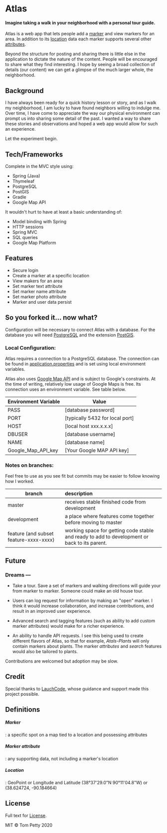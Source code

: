 # Atlas
#### Imagine taking a walk in your neighborhood with a personal tour guide.

Atlas is a web app that lets people add a [marker](#marker) and view markers for an area. In addition to its [location](#location) data each marker supports several other [attributes](#marker-attribute). 

Beyond the structure for posting and sharing there is little else in the application to dictate the nature of the content. People will be encouraged to share what they find interesting. I hope by seeing a broad collection of details (our content) we can get a glimpse of the much larger whole, the neighborhood.
## Background
I have always been ready for a quick history lesson or story, and as I walk my neighborhood, I am lucky to have found neighbors willing to indulge me. Over time, I have come to appreciate the way our physical environment can prompt us into sharing some detail of the past. I wanted a way to share these stories and observations and hoped a web app would allow for such an experience. 

Let the experiment begin.
## Tech/Frameworks
Complete in the MVC style using:
- Spring (Java)
- Thymeleaf
- PostgreSQL
- PostGIS
- Gradle
- Google Map API

It wouldn't hurt to have at least a basic understanding of:
- Model binding with Spring
- HTTP sessions
- Spring MVC
- SQL queries
- Google Map Platform
    
## Features
- Secure login
- Create a marker at a specific location
- View makers for an area
- Set marker text attribute
- Set marker name attribute
- Set marker photo attribute
- Marker and user data persist


## So you forked it... now what?

Configuration will be necessary to connect Atlas with a database.
For the database you will need [PostgreSQL](https://www.postgresql.org) and the extension [PostGIS](https://postgis.net).

### Local Configuration:
Atlas requires a connection to a PostgreSQL database. The connection can be found in [application.properties](src/main/resources/application.properties) and is set using local environment variables.

Atlas also uses [Google Map API](https://developers.google.com/maps/documentation) and is subject to Google's constraints. At the time of writing, relatively low usage of Google Maps is free. Its connection uses an environment variable. See table below.

Environment Variable | Value
-------- | ---------
PASS| [database password]
PORT| [typically 5432 for local port]
HOST| [local host xxx.x.x.x]
DBUSER| [database username]
NAME| [database name]
Google_Map_API_key | [Your Google MAP API key]

### Notes on branches:
Feel free to use as you see fit but commits may be easier to follow knowing how I worked.

branch | description
------ | :-----------
master | receives stable finished code from development
development | a place where features come together before moving to master
feature (and subset feature-xxxx-xxxx) | working space for getting code stable and ready to add to development or back to its parent.


## Future
### Dreams ––

- Take a tour. Save a set of markers and walking directions will guide your from marker to marker. Someone could make an old house tour.

- Users can log request for information by making an "open" marker. I think it would increase collaboration, and increase contributions, and result in an improved user experience. 

- Advanced search and tagging features (such as ability to add custom marker attributes) would make for a richer experience.

- An ability to handle API requests. I see this being used to create different flavors of Atlas, so that for example, *Atals-Plants* will only contain markers about plants. The marker *attributes* and *search* features would also be tailored to plants.  

Contributions are welcomed but adoption may be slow.

## Credit
Special thanks to [LauchCode](https://www.launchcode.org/), whose guidance and support made this project possible.

## Definitions
##### Marker
: a specific spot on a map tied to a location and possessing attributes
##### Marker attribute
: any supporting data, not including a marker's location
##### Location 
: GeoPoint or Longitude and Latitude (38°37'29.0"N 90°11'04.8"W) or (38.624724, -90.184664)

## License
Full text for [License](LICENSE.txt).

MIT © Tom Petty 2020

